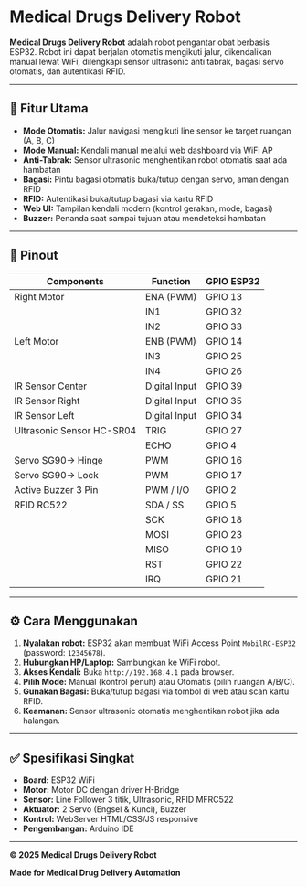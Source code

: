 # Medical Drugs Delivery Robot

**Medical Drugs Delivery Robot** adalah robot pengantar obat berbasis ESP32. Robot ini dapat berjalan otomatis mengikuti jalur, dikendalikan manual lewat WiFi, dilengkapi sensor ultrasonic anti tabrak, bagasi servo otomatis, dan autentikasi RFID.

---

## 🎯 Fitur Utama

- **Mode Otomatis:** Jalur navigasi mengikuti line sensor ke target ruangan (A, B, C)
- **Mode Manual:** Kendali manual melalui web dashboard via WiFi AP
- **Anti-Tabrak:** Sensor ultrasonic menghentikan robot otomatis saat ada hambatan
- **Bagasi:** Pintu bagasi otomatis buka/tutup dengan servo, aman dengan RFID
- **RFID:** Autentikasi buka/tutup bagasi via kartu RFID
- **Web UI:** Tampilan kendali modern (kontrol gerakan, mode, bagasi)
- **Buzzer:** Penanda saat sampai tujuan atau mendeteksi hambatan

---

## 📌 Pinout

| Components                | Function        | GPIO ESP32 |
|---------------------------|-----------------|------------|
| Right Motor               | ENA (PWM)       | GPIO 13    |
|                           | IN1             | GPIO 32    |
|                           | IN2             | GPIO 33    |
| Left Motor                | ENB (PWM)       | GPIO 14    |
|                           | IN3             | GPIO 25    |
|                           | IN4             | GPIO 26    |
| IR Sensor Center          | Digital Input   | GPIO 39    |
| IR Sensor Right           | Digital Input   | GPIO 35    |
| IR Sensor Left            | Digital Input   | GPIO 34    |
| Ultrasonic Sensor HC-SR04 | TRIG            | GPIO 27    |
|                           | ECHO            | GPIO 4     |
| Servo SG90-> Hinge        | PWM             | GPIO 16    |
| Servo SG90-> Lock         | PWM             | GPIO 17    |
| Active Buzzer 3 Pin       | PWM / I/O       | GPIO 2     |
| RFID RC522                | SDA / SS        | GPIO 5     |
|                           | SCK             | GPIO 18    |
|                           | MOSI            | GPIO 23    |
|                           | MISO            | GPIO 19    |
|                           | RST             | GPIO 22    |
|                           | IRQ             | GPIO 21    |

---

## ⚙️ Cara Menggunakan

1. **Nyalakan robot:** ESP32 akan membuat WiFi Access Point `MobilRC-ESP32` (password: `12345678`).
2. **Hubungkan HP/Laptop:** Sambungkan ke WiFi robot.
3. **Akses Kendali:** Buka `http://192.168.4.1` pada browser.
4. **Pilih Mode:** Manual (kontrol penuh) atau Otomatis (pilih ruangan A/B/C).
5. **Gunakan Bagasi:** Buka/tutup bagasi via tombol di web atau scan kartu RFID.
6. **Keamanan:** Sensor ultrasonic otomatis menghentikan robot jika ada halangan.

---

## ✅ Spesifikasi Singkat

- **Board:** ESP32 WiFi
- **Motor:** Motor DC dengan driver H-Bridge
- **Sensor:** Line Follower 3 titik, Ultrasonic, RFID MFRC522
- **Aktuator:** 2 Servo (Engsel & Kunci), Buzzer
- **Kontrol:** WebServer HTML/CSS/JS responsive
- **Pengembangan:** Arduino IDE

---

**© 2025 Medical Drugs Delivery Robot**  

**Made for Medical Drug Delivery Automation**

